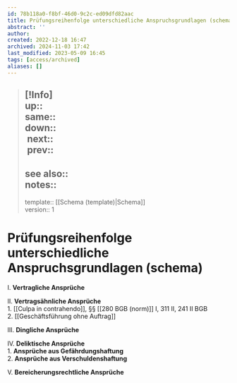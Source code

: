 ```yaml
---
id: 78b118a0-f8bf-46d0-9c2c-ed09dfd82aac
title: Prüfungsreihenfolge unterschiedliche Anspruchsgrundlagen (schema)
abstract: ''
author: 
created: 2022-12-18 16:47
archived: 2024-11-03 17:42
last_modified: 2023-05-09 16:45
tags: [access/archived]
aliases: []
---
```


> [!Info]  
> up::  
> same::  
> down::  
> next::  
> prev:: 
> ---  
> see also::  
> notes:: 
> ---
> template:: [[Schema (template)|Schema]]  
> version:: 1

# Prüfungsreihenfolge unterschiedliche Anspruchsgrundlagen (schema)

I. **Vertragliche Ansprüche**

II. **Vertragsähnliche Ansprüche**  
	1. [[Culpa in contrahendo]], §§ [[280 BGB (norm)]] I, 311 II, 241 II BGB  
	2. [[Geschäftsführung ohne Auftrag]]

III. **Dingliche Ansprüche**

IV. **Deliktische Ansprüche**  
	1. **Ansprüche aus Gefährdungshaftung**  
	2. **Ansprüche aus Verschuldenshaftung**

V. **Bereicherungsrechtliche Ansprüche**
